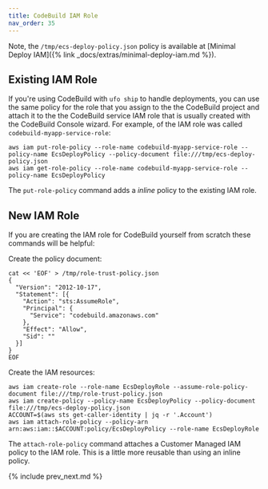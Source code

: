 ```yaml
---
title: CodeBuild IAM Role
nav_order: 35
---
```


Note, the `/tmp/ecs-deploy-policy.json` policy is available at [Minimal Deploy IAM]({% link _docs/extras/minimal-deploy-iam.md %}).

## Existing IAM Role

If you're using CodeBuild with `ufo ship` to handle deployments, you can use the same policy for the role that you assign to the the CodeBuild project and attach it to the the CodeBuild service IAM role that is usually created with the CodeBuild Console wizard.  For example, of the IAM role was called `codebuild-myapp-service-role`:

    aws iam put-role-policy --role-name codebuild-myapp-service-role --policy-name EcsDeployPolicy --policy-document file:///tmp/ecs-deploy-policy.json
    aws iam get-role-policy --role-name codebuild-myapp-service-role --policy-name EcsDeployPolicy

The `put-role-policy` command adds a *inline* policy to the existing IAM role.

## New IAM Role

If you are creating the IAM role for CodeBuild yourself from scratch these commands will be helpful:

Create the policy document:

    cat << 'EOF' > /tmp/role-trust-policy.json
    {
      "Version": "2012-10-17",
      "Statement": [{
        "Action": "sts:AssumeRole",
        "Principal": {
          "Service": "codebuild.amazonaws.com"
        },
        "Effect": "Allow",
        "Sid": ""
      }]
    }
    EOF

Create the IAM resources:

    aws iam create-role --role-name EcsDeployRole --assume-role-policy-document file:///tmp/role-trust-policy.json
    aws iam create-policy --policy-name EcsDeployPolicy --policy-document file:///tmp/ecs-deploy-policy.json
    ACCOUNT=$(aws sts get-caller-identity | jq -r '.Account')
    aws iam attach-role-policy --policy-arn arn:aws:iam::$ACCOUNT:policy/EcsDeployPolicy --role-name EcsDeployRole

The `attach-role-policy` command attaches a Customer Managed IAM policy to the IAM role. This is a little more reusable than using an inline policy.

{% include prev_next.md %}
